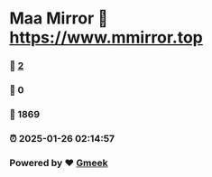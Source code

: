 # Maa Mirror :link: https://www.mmirror.top 
### :page_facing_up: [2](https://www.mmirror.top/tag.html) 
### :speech_balloon: 0 
### :hibiscus: 1869 
### :alarm_clock: 2025-01-26 02:14:57 
### Powered by :heart: [Gmeek](https://github.com/Meekdai/Gmeek)
